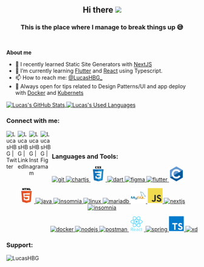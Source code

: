 <h2 align="center">Hi there <img src="https://media.giphy.com/media/hvRJCLFzcasrR4ia7z/giphy.gif" width="5px"/> </h3> 
<h3 align="center">This is the place where I manage to break things up 😅</h3> 

<br />

**About me**
    
- 🔭 I recently learned Static Site Generators with [NextJS][nextjs]
- 🌱 I’m currently learning [Flutter][flutter] and [React][react] using Typescript.
- 📫 How to reach me: [@LucasHBG_][twitter]
- 💬 Always open for tips related to Design Patterns/UI and app deploy with [Docker][docker] and [Kubernets][kubernets]

<!--- Deactivated for now
📊 **This week I spent my time on**

![Wwakatime stats](https://github-readme-stats-taupe-two.vercel.app/api/wakatime?username=lucashbg&theme=dark&hide_title=true&hide_border=true&langs_count=5)
--->

<a href="https://github.com/LucasHBG">
    <img align="center" src="https://github-readme-stats.vercel.app/api?username=lucashbg&show_icons=true&hide_border=true&&count_private=true&include_all_commits=true&hide=issues&theme=radical" alt="Lucas's GitHub Stats" />
</a>

<a href="https://github.com/LucasHBG">
    <img align="center" src="https://github-readme-stats.vercel.app/api/top-langs/?username=lucashbg&layout=compact&hide_border=true&theme=radical" alt="Lucas's Used Languages" />
</a>

### Connect with me:

[<img align="left" alt="LucasHBG | Twitter" width="30px"   src="https://www.vectorlogo.zone/logos/twitter/twitter-official.svg" />][twitter]
[<img align="left" alt="LucasHBG | LinkedIn" width="30px"  src="https://www.vectorlogo.zone/logos/linkedin/linkedin-icon.svg" />][linkedin]
[<img align="left" alt="LucasHBG | Instagram" width="30px" src="https://www.vectorlogo.zone/logos/instagram/instagram-icon.svg" />][instagram]
[<img align="left" alt="LucasHBG | Figma"     width="30px" src="https://www.vectorlogo.zone/logos/figma/figma-icon.svg" />][figma]

<br />
<br />

### Languages and Tools:
<p align="left"> 
    <a href="https://git-scm.com/" target="_blank"> 
        <img src="https://www.vectorlogo.zone/logos/git-scm/git-scm-icon.svg" alt="git" width="40"/> 
    </a> 
    <a href="https://www.chartjs.org" target="_blank">
        <img src="https://www.chartjs.org/media/logo-title.svg" alt="chartjs" width="40"/> 
    </a> 
    <a href="https://www.w3schools.com/css/" target="_blank"> 
        <img src="https://raw.githubusercontent.com/devicons/devicon/master/icons/css3/css3-original-wordmark.svg" alt="css3" width="40"/> 
    </a> 
    <a href="https://dart.dev" target="_blank"> 
        <img src="https://www.vectorlogo.zone/logos/dartlang/dartlang-icon.svg" alt="dart" width="40"/> 
    </a> 
    <a href="https://www.figma.com/" target="_blank"> 
        <img src="https://www.vectorlogo.zone/logos/figma/figma-icon.svg" alt="figma" width="40"/> 
    </a>
    <a href="https://flutter.dev" target="_blank"> 
        <img src="https://www.vectorlogo.zone/logos/flutterio/flutterio-icon.svg" alt="flutter" width="40"/> 
    </a> 
    <a href="https://www.cprogramming.com/" target="_blank"> 
        <img src="https://raw.githubusercontent.com/devicons/devicon/master/icons/c/c-original.svg" alt="c" width="40"/> 
    </a>
</p>

<p align="center">
        <a href="https://www.w3.org/html/" target="_blank"> 
            <img src="https://raw.githubusercontent.com/devicons/devicon/master/icons/html5/html5-original-wordmark.svg" alt="html5" width="40"/> 
            </a> 
        <a href="https://www.java.com" target="_blank"> 
            <img src="https://www.vectorlogo.zone/logos/java/java-icon.svg" alt="java" width="40"/> 
            </a>
        <a href="https://insomnia.rest" target="_blank"> 
            <img src="https://raw.githubusercontent.com/gilbarbara/logos/master/logos/insomnia.svg" alt="insomnia" width="40"/> 
        </a>
        <a href="https://www.linux.org/" target="_blank"> 
            <img src="https://www.vectorlogo.zone/logos/linux/linux-icon.svg" alt="linux" width="40"/> 
        </a> 
        <a href="https://mariadb.org/" target="_blank"> 
            <img src="https://www.vectorlogo.zone/logos/mariadb/mariadb-icon.svg" alt="mariadb" width="40"/> 
        </a> 
        <a href="https://www.mysql.com/" target="_blank"> 
            <img src="https://raw.githubusercontent.com/devicons/devicon/master/icons/mysql/mysql-original-wordmark.svg" alt="mysql" width="40"/> 
        </a>
        <a href="https://developer.mozilla.org/en-US/docs/Web/JavaScript" target="_blank"> 
            <img src="https://raw.githubusercontent.com/devicons/devicon/master/icons/javascript/javascript-original.svg" alt="javascript" width="40"/> 
        </a> 
        <a href="https://nextjs.org/" target="_blank"> 
            <img src="https://cdn.worldvectorlogo.com/logos/nextjs-3.svg" alt="nextjs" width="40"/> 
        </a>
        <a href="https://archlinux.org/" target="_blank"> 
            <img src="https://www.vectorlogo.zone/logos/archlinux/archlinux-icon.svg" alt="insomnia" width="40"/> 
        </a>
    </p>    
    <p align="right">
            <a href="https://www.docker.com" target="_blank"> 
                <img src="https://www.vectorlogo.zone/logos/docker/docker-tile.svg" alt="docker" width="40">
            </a>
            <a href="https://nodejs.org" target="_blank"> 
                <img src="https://www.vectorlogo.zone/logos/nodejs/nodejs-icon.svg" alt="nodejs" width="40"/> 
            </a> 
            <a href="https://postman.com" target="_blank"> 
                <img src="https://www.vectorlogo.zone/logos/getpostman/getpostman-icon.svg" alt="postman" width="40"/> 
            </a> 
            <a href="https://reactjs.org/" target="_blank"> 
                <img src="https://raw.githubusercontent.com/devicons/devicon/master/icons/react/react-original-wordmark.svg" alt="react" width="40"/> 
            </a>
            <a href="https://spring.io/" target="_blank"> 
                <img src="https://www.vectorlogo.zone/logos/springio/springio-icon.svg" alt="spring" width="40"/> 
            </a> 
            <a href="https://www.typescriptlang.org/" target="_blank"> 
                <img src="https://raw.githubusercontent.com/devicons/devicon/master/icons/typescript/typescript-original.svg" alt="typescript" width="40"/> 
            </a> 
            <a href="https://www.adobe.com/products/xd.html" target="_blank"> 
                <img src="https://cdn.worldvectorlogo.com/logos/adobe-xd.svg" alt="xd" width="40"/> 
            </a> 
        </p>

<h3 align="left">Support:</h3>
<p>
    <a href="https://www.buymeacoffee.com/LucasHBG"> 
        <img align="left" src="https://cdn.buymeacoffee.com/buttons/v2/default-yellow.png" height="50" width="210" alt="LucasHBG" />
    </a>
</p>

<br><br>

[react]:        https://create-react-app.dev/docs/adding-typescript/
[figma]:        https://www.figma.com/@lucashbg
[nextjs]:       https://nextjs.org
[docker]:       https://www.docker.com
[flutter]:      https://flutter.dev
[twitter]:      https://twitter.com/LucasHBG_
[linkedin]:     https://www.linkedin.com/in/lucashbg/
[kubernets]:    https://kubernetes.io
[instagram]:    https://www.instagram.com/lucashbg/
